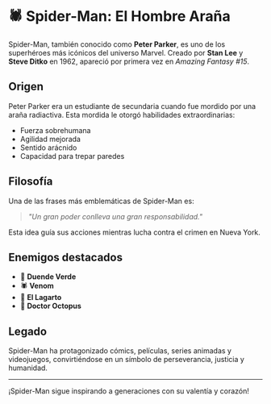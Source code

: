 # 🕷️ Spider-Man: El Hombre Araña

Spider-Man, también conocido como **Peter Parker**, es uno de los superhéroes más icónicos del universo Marvel. Creado por **Stan Lee** y **Steve Ditko** en 1962, apareció por primera vez en *Amazing Fantasy #15*.

## Origen

Peter Parker era un estudiante de secundaria cuando fue mordido por una araña radiactiva. Esta mordida le otorgó habilidades extraordinarias:

- Fuerza sobrehumana
- Agilidad mejorada
- Sentido arácnido
- Capacidad para trepar paredes

## Filosofía

Una de las frases más emblemáticas de Spider-Man es:

> *"Un gran poder conlleva una gran responsabilidad."*

Esta idea guía sus acciones mientras lucha contra el crimen en Nueva York.

## Enemigos destacados

- 🧪 **Duende Verde**
- 🕷️ **Venom**
- 🦎 **El Lagarto**
- 🦑 **Doctor Octopus**

## Legado

Spider-Man ha protagonizado cómics, películas, series animadas y videojuegos, convirtiéndose en un símbolo de perseverancia, justicia y humanidad.

---

¡Spider-Man sigue inspirando a generaciones con su valentía y corazón!